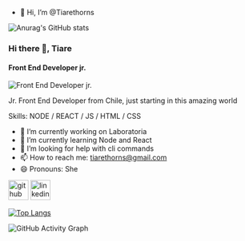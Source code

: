 - 👋 Hi, I’m @Tiarethorns


<!---
Tiarethorns/Tiarethorns is a ✨ special ✨ repository because its `README.md` (this file) appears on your GitHub profile.
You can click the Preview link to take a look at your changes.
--->
![Anurag's GitHub stats](https://github-readme-stats.vercel.app/api?username=Tiarethorns&theme=dark&show_icons=true)
### Hi there 👋, Tiare 
#### Front End Developer jr.
![Front End Developer jr.](https://arturssmirnovs.github.io/github-profile-readme-generator/images/banner.png)

Jr. Front End Developer from Chile, just starting in this amazing world

Skills: NODE / REACT / JS / HTML / CSS

- 🔭 I’m currently working on Laboratoria 
- 🌱 I’m currently learning Node and React 
- 🤔 I’m looking for help with cli commands 
- 📫 How to reach me: tiarethorns@gmail.com 
- 😄 Pronouns: She 


[<img src='https://cdn.jsdelivr.net/npm/simple-icons@3.0.1/icons/github.svg' alt='github' height='40'>](https://github.com/Tiarethorns)  [<img src='https://cdn.jsdelivr.net/npm/simple-icons@3.0.1/icons/linkedin.svg' alt='linkedin' height='40'>](https://www.linkedin.com/in/https://www.linkedin.com/in/tiare-espinoza-abásolo-010b75160//)  

[![Top Langs](https://github-readme-stats.vercel.app/api/top-langs/?username=Tiarethorns)](https://github.com/anuraghazra/github-readme-stats)

![GitHub Activity Graph](https://activity-graph.herokuapp.com/graph?username=Tiarethorns)  

